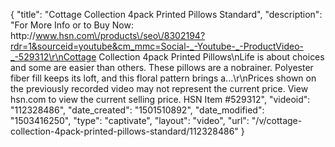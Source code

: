 {
    "title": "Cottage Collection 4pack Printed Pillows  Standard",
    "description": "For More Info or to Buy Now: http:\/\/www.hsn.com\/products\/seo\/8302194?rdr=1&sourceid=youtube&cm_mmc=Social-_-Youtube-_-ProductVideo-_-529312\r\nCottage Collection 4pack Printed Pillows\nLife is about choices and some are easier than others. These pillows are a nobrainer. Polyester fiber fill keeps its loft, and this floral pattern brings a...\r\nPrices shown on the previously recorded video may not represent the current price.  View hsn.com to view the current selling price. HSN Item #529312",
    "videoid": "112328486",
    "date_created": "1501510892",
    "date_modified": "1503416250",
    "type": "captivate",
    "layout": "video",
    "url": "\/v\/cottage-collection-4pack-printed-pillows-standard\/112328486"
}